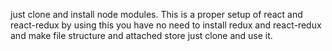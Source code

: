 just clone and install node modules. This is a proper setup of react and react-redux by using this you have no need to install redux and react-redux and make file structure and attached store just clone and use it.
